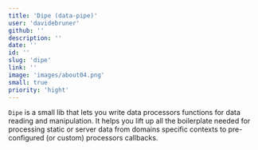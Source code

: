 ```yaml
---
title: 'Dipe (data-pipe)'
user: 'davidebruner'
github: ''
description: ''
date: ''
id: ''  
slug: 'dipe'
link: ''
image: 'images/about04.png'
small: true
priority: 'hight'
---
```


`Dipe` is a small lib that lets you write data processors functions for data reading and manipulation.
It helps you lift up all the boilerplate needed for processing static or server data from domains specific contexts to pre-configured (or custom) processors callbacks.
